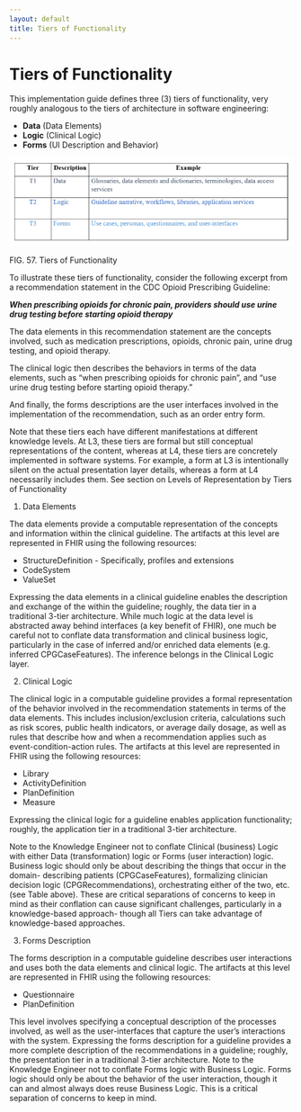 ```yaml
---
layout: default
title: Tiers of Functionality
---
```

# Tiers of Functionality

This implementation guide defines three (3) tiers of functionality, very roughly analogous to the tiers of architecture in software engineering:



*   **Data**  (Data Elements)
*   **Logic**  (Clinical Logic)
*   **Forms**  (UI Description and Behavior)

![alt_text](assets/images/functionality-tiers.png "image_tooltip")


FIG. 57. Tiers of Functionality

To illustrate these tiers of functionality, consider the following excerpt from a recommendation statement in the CDC Opioid Prescribing Guideline:

**_When prescribing opioids for chronic pain, providers should use urine drug testing before starting opioid therapy_**

The data elements in this recommendation statement are the concepts involved, such as medication prescriptions, opioids, chronic pain, urine drug testing, and opioid therapy.

The clinical logic then describes the behaviors in terms of the data elements, such as “when prescribing opioids for chronic pain”, and “use urine drug testing before starting opioid therapy.”

And finally, the forms descriptions are the user interfaces involved in the implementation of the recommendation, such as an order entry form.

Note that these tiers each have different manifestations at different knowledge levels. At L3, these tiers are formal but still conceptual representations of the content, whereas at L4, these tiers are concretely implemented in software systems. For example, a form at L3 is intentionally silent on the actual presentation layer details, whereas a form at L4 necessarily includes them.  See section on Levels of Representation by Tiers of Functionality



1. Data Elements

The data elements provide a computable representation of the concepts and information within  the clinical guideline. The artifacts at this level are represented in FHIR using the following resources:



*   StructureDefinition - Specifically, profiles and extensions
*   CodeSystem
*   ValueSet

Expressing the data elements in a clinical guideline enables the description and exchange of the within the guideline; roughly, the data tier in a traditional 3-tier architecture.  While much logic at the data level is abstracted away behind interfaces (a key benefit of FHIR), one much be careful not to conflate data transformation and clinical business logic, particularly in the case of inferred and/or enriched data elements (e.g. inferred CPGCaseFeatures).  The inference belongs in the Clinical Logic layer.



2. Clinical Logic

The clinical logic in a computable guideline provides a formal representation of the behavior involved in the recommendation statements in terms of the data elements. This includes inclusion/exclusion criteria, calculations such as risk scores, public health indicators, or average daily dosage, as well as rules that describe how and when a recommendation applies such as event-condition-action rules. The artifacts at this level are represented in FHIR using the following resources:



*   Library
*   ActivityDefinition
*   PlanDefinition
*   Measure

Expressing the clinical logic for a guideline enables application functionality; roughly, the application tier in a traditional 3-tier architecture.

Note to the Knowledge Engineer not to conflate Clinical (business) Logic with either Data (transformation) logic or Forms (user interaction) logic.  Business logic should only be about describing the things that occur in the domain- describing patients (CPGCaseFeatures), formalizing clinician decision logic (CPGRecommendations), orchestrating either of the two, etc. (see Table above).  These are critical separations of concerns to keep in mind as their conflation can cause significant challenges, particularly in a knowledge-based approach- though all Tiers can take advantage of knowledge-based approaches.



3. Forms Description

The forms description in a computable guideline describes user interactions and uses both the data elements and clinical logic. The artifacts at this level are represented in FHIR using the following resources:



*   Questionnaire
*   PlanDefinition

This level involves specifying a conceptual description of the processes involved, as well as the user-interfaces that capture the user’s interactions with the system. Expressing the forms description for a guideline provides a more complete description of the recommendations in a guideline; roughly, the presentation tier in a traditional 3-tier architecture.  Note to the Knowledge Engineer not to conflate Forms logic with Business Logic.  Forms logic should only be about the behavior of the user interaction, though it can and almost always does reuse Business Logic.  This is a critical separation of concerns to keep in mind.
